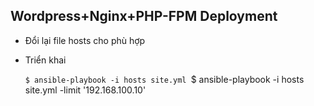 ## Wordpress+Nginx+PHP-FPM Deployment

- Đổi lại file hosts cho phù hợp
- Triển khai

    `$ ansible-playbook -i hosts site.yml
    `$ ansible-playbook -i hosts site.yml -limit '192.168.100.10'

